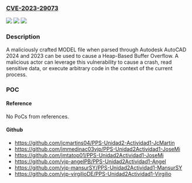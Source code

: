 ### [CVE-2023-29073](https://cve.mitre.org/cgi-bin/cvename.cgi?name=CVE-2023-29073)
![](https://img.shields.io/static/v1?label=Product&message=AutoCAD%2C%20Advance%20Steel%20and%20Civil%203D&color=blue)
![](https://img.shields.io/static/v1?label=Version&message=2024%2C%202023%20&color=brightgreen)
![](https://img.shields.io/static/v1?label=Vulnerability&message=CWE-122%3A%20Heap-based%20Buffer%20Overflow&color=brightgreen)

### Description

A maliciously crafted MODEL file when parsed through Autodesk AutoCAD 2024 and 2023 can be used to cause a Heap-Based Buffer Overflow. A malicious actor can leverage this vulnerability to cause a crash, read sensitive data, or execute arbitrary code in the context of the current process.

### POC

#### Reference
No PoCs from references.

#### Github
- https://github.com/jcmartins04/PPS-Unidad2-Actividad1-JcMartin
- https://github.com/jmmedinac03vjp/PPS-Unidad2Actividad1-JoseMi
- https://github.com/jmtatop01/PPS-Unidad2Actividad1-JoseMi
- https://github.com/vjp-angelPB/PPS-Unidad2Actividad1-Angel
- https://github.com/vjp-mansurSY/PPS-Unidad2Actividad1-MansurSY
- https://github.com/vjp-virgilioDE/PPS-Unidad2Actividad1-Virgilio

